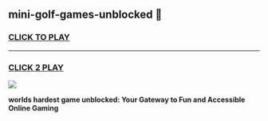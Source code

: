 
## mini-golf-games-unblocked 👋
<h3>
<a href="https://premium.freeplayer.one?title=mini-golf-games-unblocked&ref=14F">CLICK TO PLAY</a></h3>
<hr>

<h3>
<a href="https://premium.freeplayer.one?title=mini-golf-games-unblocked&ref=14F">CLICK 2 PLAY</a>
  
</h3>

<a href="https://premium.freeplayer.one?title=mini-golf-games-unblocked&ref=12F/"><img src="https://clearcache.store/games.png"></a>


**worlds hardest game unblocked: Your Gateway to Fun and Accessible Online Gaming**
